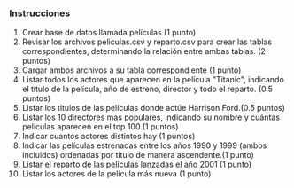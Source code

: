 ### Instrucciones
1. Crear base de datos llamada películas (1 punto)
2. Revisar los archivos peliculas.csv y reparto.csv para crear las tablas correspondientes,
determinando la relación entre ambas tablas. (2 puntos)
3. Cargar ambos archivos a su tabla correspondiente (1 punto)
4. Listar todos los actores que aparecen en la película "Titanic", indicando el título de la película,
año de estreno, director y todo el reparto. (0.5 puntos)
5. Listar los titulos de las películas donde actúe Harrison Ford.(0.5 puntos)
6. Listar los 10 directores mas populares, indicando su nombre y cuántas películas aparecen en el
top 100.(1 puntos)
7. Indicar cuantos actores distintos hay (1 puntos)
8. Indicar las películas estrenadas entre los años 1990 y 1999 (ambos incluidos) ordenadas por
título de manera ascendente.(1 punto)
9. Listar el reparto de las películas lanzadas el año 2001 (1 punto)
10. Listar los actores de la película más nueva (1 punto)